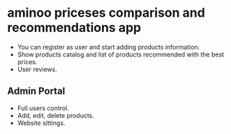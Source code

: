 # aminoo priceses comparison and recommendations app


* You can register as user and start adding products information.
* Show products catalog and list of products recommended with the best prices.
* User reviews.

## Admin Portal 
* Full users control.
* Add, edit, delete products.
* Website sittings.
